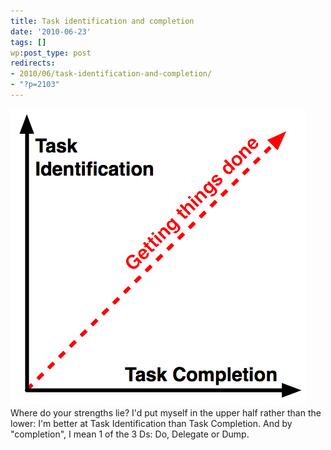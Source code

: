 ```yaml
---
title: Task identification and completion
date: '2010-06-23'
tags: []
wp:post_type: post
redirects:
- 2010/06/task-identification-and-completion/
- "?p=2103"
---
```


[ ![](2010-06-23-Task-identification-and-completion/task-identification-and-completion.png "task identification and completion") ](2010-06-23-Task-identification-and-completion/task-identification-and-completion.png)Where do your strengths lie? I'd put myself in the upper half rather than the lower: I'm better at Task Identification than Task Completion. And by "completion", I mean 1 of the 3 Ds: Do, Delegate or Dump.
